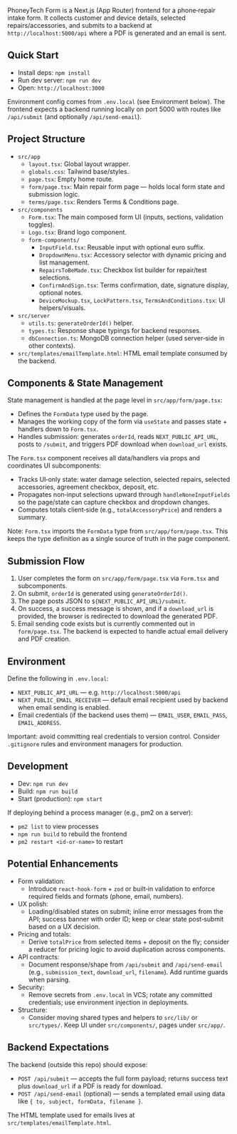 PhoneyTech Form is a Next.js (App Router) frontend for a phone‑repair intake form. It collects customer and device details, selected repairs/accessories, and submits to a backend at `http://localhost:5000/api` where a PDF is generated and an email is sent.

## Quick Start

-   Install deps: `npm install`
-   Run dev server: `npm run dev`
-   Open: `http://localhost:3000`

Environment config comes from `.env.local` (see Environment below). The frontend expects a backend running locally on port 5000 with routes like `/api/submit` (and optionally `/api/send-email`).

## Project Structure

-   `src/app`
    -   `layout.tsx`: Global layout wrapper.
    -   `globals.css`: Tailwind base/styles.
    -   `page.tsx`: Empty home route.
    -   `form/page.tsx`: Main repair form page — holds local form state and submission logic.
    -   `terms/page.tsx`: Renders Terms & Conditions page.
-   `src/components`
    -   `Form.tsx`: The main composed form UI (inputs, sections, validation toggles).
    -   `Logo.tsx`: Brand logo component.
    -   `form-components/`
        -   `InputField.tsx`: Reusable input with optional euro suffix.
        -   `DropdownMenu.tsx`: Accessory selector with dynamic pricing and list management.
        -   `RepairsToBeMade.tsx`: Checkbox list builder for repair/test selections.
        -   `ConfirmAndSign.tsx`: Terms confirmation, date, signature display, optional notes.
        -   `DeviceMockup.tsx`, `LockPattern.tsx`, `TermsAndConditions.tsx`: UI helpers/visuals.
-   `src/server`
    -   `utils.ts`: `generateOrderId()` helper.
    -   `types.ts`: Response shape typings for backend responses.
    -   `dbConnection.ts`: MongoDB connection helper (used server‑side in other contexts).
-   `src/templates/emailTemplate.html`: HTML email template consumed by the backend.

## Components & State Management

State management is handled at the page level in `src/app/form/page.tsx`:

-   Defines the `FormData` type used by the page.
-   Manages the working copy of the form via `useState` and passes state + handlers down to `Form.tsx`.
-   Handles submission: generates `orderId`, reads `NEXT_PUBLIC_API_URL`, posts to `/submit`, and triggers PDF download when `download_url` exists.

The `Form.tsx` component receives all data/handlers via props and coordinates UI subcomponents:

-   Tracks UI‑only state: water damage selection, selected repairs, selected accessories, agreement checkbox, deposit, etc.
-   Propagates non‑input selections upward through `handleNoneInputFields` so the page/state can capture checkbox and dropdown changes.
-   Computes totals client‑side (e.g., `totalAccessoryPrice`) and renders a summary.

Note: `Form.tsx` imports the `FormData` type from `src/app/form/page.tsx`. This keeps the type definition as a single source of truth in the page component.

## Submission Flow

1. User completes the form on `src/app/form/page.tsx` via `Form.tsx` and subcomponents.
2. On submit, `orderId` is generated using `generateOrderId()`.
3. The page posts JSON to `${NEXT_PUBLIC_API_URL}/submit`.
4. On success, a success message is shown, and if a `download_url` is provided, the browser is redirected to download the generated PDF.
5. Email sending code exists but is currently commented out in `form/page.tsx`. The backend is expected to handle actual email delivery and PDF creation.

## Environment

Define the following in `.env.local`:

-   `NEXT_PUBLIC_API_URL` — e.g. `http://localhost:5000/api`
-   `NEXT_PUBLIC_EMAIL_RECEIVER` — default email recipient used by backend when email sending is enabled.
-   Email credentials (if the backend uses them) — `EMAIL_USER`, `EMAIL_PASS`, `EMAIL_ADDRESS`.

Important: avoid committing real credentials to version control. Consider `.gitignore` rules and environment managers for production.

## Development

-   Dev: `npm run dev`
-   Build: `npm run build`
-   Start (production): `npm start`

If deploying behind a process manager (e.g., pm2 on a server):

-   `pm2 list` to view processes
-   `npm run build` to rebuild the frontend
-   `pm2 restart <id-or-name>` to restart

## Potential Enhancements

-   Form validation:
    -   Introduce `react-hook-form` + `zod` or built‑in validation to enforce required fields and formats (phone, email, numbers).
-   UX polish:
    -   Loading/disabled states on submit; inline error messages from the API; success banner with order ID; keep or clear state post‑submit based on a UX decision.
-   Pricing and totals:
    -   Derive `totalPrice` from selected items + deposit on the fly; consider a reducer for pricing logic to avoid duplication across components.
-   API contracts:
    -   Document response/shape from `/api/submit` and `/api/send-email` (e.g., `submission_text`, `download_url`, `filename`). Add runtime guards when parsing.
-   Security:
    -   Remove secrets from `.env.local` in VCS; rotate any committed credentials; use environment injection in deployments.
-   Structure:
    -   Consider moving shared types and helpers to `src/lib/` or `src/types/`. Keep UI under `src/components/`, pages under `src/app/`.

## Backend Expectations

The backend (outside this repo) should expose:

-   `POST /api/submit` — accepts the full form payload; returns success text plus `download_url` if a PDF is ready for download.
-   `POST /api/send-email` (optional) — sends a templated email using data like `{ to, subject, formData, filename }`.

The HTML template used for emails lives at `src/templates/emailTemplate.html`.
